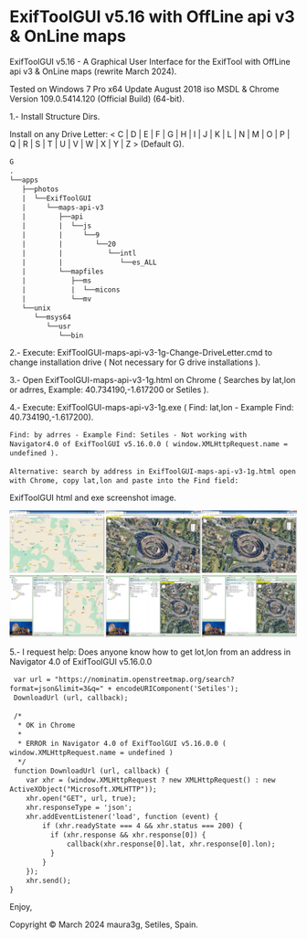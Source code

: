 # ExifToolGUI v5.16 with OffLine api v3 & OnLine maps
ExifToolGUI v5.16 - A Graphical User Interface for the ExifTool with OffLine api v3 & OnLine maps (rewrite March 2024).

Tested on Windows 7 Pro x64 Update August 2018 iso MSDL & Chrome Version 109.0.5414.120 (Official Build) (64-bit).

1.- Install Structure Dirs.

Install on any Drive Letter: < C | D | E | F | G | H | I | J | K | L | N | M | O | P | Q | R | S | T | U | V | W | X | Y | Z >  (Default G).
```
G
.
└──apps
   ├──photos
   |  └──ExifToolGUI
   |     └──maps-api-v3
   |        ├──api
   |        |  └──js
   |        |     └──9
   |        |        └──20
   |        |           └──intl
   |        |              └──es_ALL
   |        └──mapfiles
   |           ├──ms
   |           |  └──micons
   |           └──mv
   └──unix
      └──msys64
         └──usr
            └──bin
```

                
2.- Execute: ExifToolGUI-maps-api-v3-1g-Change-DriveLetter.cmd to change installation drive ( Not necessary for G drive installations ).

3.- Open ExifToolGUI-maps-api-v3-1g.html on Chrome ( Searches by lat,lon or adrres, Example: 40.734190,-1.617200 or Setiles ).

4.- Execute: ExifToolGUI-maps-api-v3-1g.exe ( Find: lat,lon - Example Find: 40.734190,-1.617200).

    Find: by adrres - Example Find: Setiles - Not working with Navigator4.0 of ExifToolGUI v5.16.0.0 ( window.XMLHttpRequest.name = undefined ).

    Alternative: search by address in ExifToolGUI-maps-api-v3-1g.html open with Chrome, copy lat,lon and paste into the Find field:

 ExifToolGUI html and exe screenshot image.
 
![ExifToolGUI html and exe screenshot image](./apps/photos/ExifToolGUI/help/ExifToolGUI-maps-api-v3-1g-2x3.jpg)

 5.- I request help: Does anyone know how to get lot,lon from an address in Navigator 4.0 of ExifToolGUI v5.16.0.0
```
 var url = "https://nominatim.openstreetmap.org/search?format=json&limit=3&q=" + encodeURIComponent('Setiles');
 DownloadUrl (url, callback);

 /*
  * OK in Chrome
  * 
  * ERROR in Navigator 4.0 of ExifToolGUI v5.16.0.0 ( window.XMLHttpRequest.name = undefined )
  */
 function DownloadUrl (url, callback) {
	var xhr = (window.XMLHttpRequest ? new XMLHttpRequest() : new ActiveXObject("Microsoft.XMLHTTP"));
	xhr.open("GET", url, true);
	xhr.responseType = 'json';
	xhr.addEventListener('load', function (event) {
		if (xhr.readyState === 4 && xhr.status === 200) {
		  if (xhr.response && xhr.response[0]) {
			  callback(xhr.response[0].lat, xhr.response[0].lon);
		  }
		}
	});
	xhr.send();
}
```
Enjoy,
 
Copyright © March 2024 maura3g, Setiles, Spain.                
